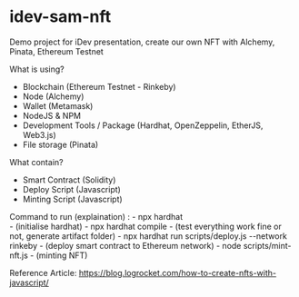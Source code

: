 # idev-sam-nft
Demo project for iDev presentation, create our own NFT with Alchemy, Pinata, Ethereum Testnet

What is using?

- Blockchain (Ethereum Testnet - Rinkeby)
- Node (Alchemy) 
- Wallet (Metamask) 
- NodeJS & NPM 
- Development Tools / Package  (Hardhat, OpenZeppelin, EtherJS, Web3.js)
- File storage (Pinata)

What contain?

- Smart Contract (Solidity)
- Deploy Script (Javascript)
- Minting Script (Javascript)


Command to run (explaination) : 
    - npx hardhat  
      - (initialise hardhat) 
    - npx hardhat compile 
      - (test everything work fine or not, generate artifact folder)
    - npx hardhat run scripts/deploy.js --network rinkeby 
      - (deploy smart contract to Ethereum network)
    - node scripts/mint-nft.js
      - (minting NFT) 

Reference Article: https://blog.logrocket.com/how-to-create-nfts-with-javascript/
